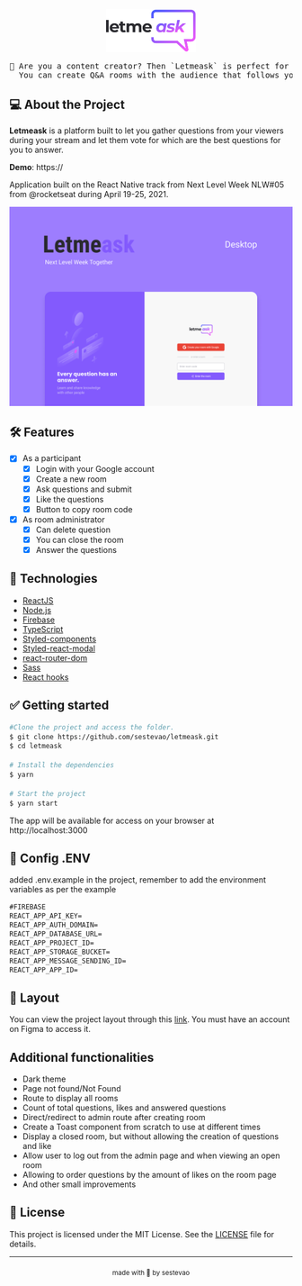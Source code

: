 <div align="center">
  <img alt="Letmeask" src=".github/logo.svg" width="160px">
  <pre>💭 Are you a content creator? Then `Letmeask` is perfect for you! 
  You can create Q&A rooms with the audience that follows you. 💭</pre>
</div>

## 💻 About the Project

**Letmeask** is a platform built to let you gather questions from your viewers during your stream and let them vote for which are the best questions for you to answer.

**Demo**: https://

Application built on the React Native track from Next Level Week NLW#05 from @rocketseat during April 19-25, 2021.

<div align="center"><img alt="Letmeask" title="Letmeask" src=".github/Letmeask.png" /></div>

## 🛠️ Features

- [x] As a participant
  - [x] Login with your Google account
  - [x] Create a new room
  - [x] Ask questions and submit
  - [x] Like the questions
  - [x] Button to copy room code
- [x] As room administrator
  - [x] Can delete question
  - [x] You can close the room
  - [x] Answer the questions

## 🧪 Technologies

- [ReactJS](https://reactjs.org)
- [Node.js](https://nodejs.org/en/docs/guides/getting-started-guide/)
- [Firebase](https://firebase.google.com/)
- [TypeScript](https://www.typescriptlang.org/)
- [Styled-components](https://styled-components.com/docs/basics#installation)
- [Styled-react-modal](https://github.com/AlexanderRichey/styled-react-modal)
- [react-router-dom](https://reactrouter.com/web/guides/quick-start)
- [Sass](https://sass-lang.com/documentation)
- [React hooks](https://reactjs.org/docs/hooks-intro.html)

## ✅ Getting started

```bash
#Clone the project and access the folder.
$ git clone https://github.com/sestevao/letmeask.git
$ cd letmeask

# Install the dependencies
$ yarn

# Start the project
$ yarn start
```

The app will be available for access on your browser at http://localhost:3000

## 📁 Config .ENV

added .env.example in the project, remember to add the environment variables as per the example

```
#FIREBASE
REACT_APP_API_KEY=
REACT_APP_AUTH_DOMAIN=
REACT_APP_DATABASE_URL=
REACT_APP_PROJECT_ID=
REACT_APP_STORAGE_BUCKET=
REACT_APP_MESSAGE_SENDING_ID=
REACT_APP_APP_ID=
```

## 🎨 Layout

You can view the project layout through this [link](https://www.figma.com/file/u0BQK8rCf2KgzcukdRRCWh/Letmeask/duplicate). You must have an account on Figma to access it.

## Additional functionalities

- Dark theme
- Page not found/Not Found
- Route to display all rooms
- Count of total questions, likes and answered questions
- Direct/redirect to admin route after creating room
- Create a Toast component from scratch to use at different times
- Display a closed room, but without allowing the creation of questions and like
- Allow user to log out from the admin page and when viewing an open room
- Allowing to order questions by the amount of likes on the room page
- And other small improvements

## 📝 License

This project is licensed under the MIT License. See the [LICENSE](LICENSE.md) file for details.

---

<p align="center"><sub>made with 💜 by sestevao</sub></p>
